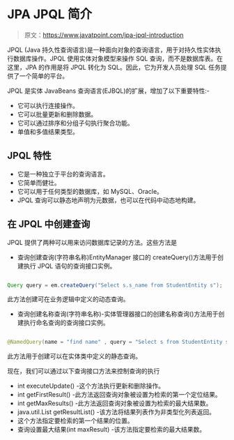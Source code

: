 # JPA JPQL 简介

> 原文：<https://www.javatpoint.com/jpa-jpql-introduction>

JPQL (Java 持久性查询语言)是一种面向对象的查询语言，用于对持久性实体执行数据库操作。JPQL 使用实体对象模型来操作 SQL 查询，而不是数据库表。在这里，JPA 的作用是将 JPQL 转化为 SQL。因此，它为开发人员处理 SQL 任务提供了一个简单的平台。

JPQL 是实体 JavaBeans 查询语言(EJBQL)的扩展，增加了以下重要特性:-

*   它可以执行连接操作。
*   它可以批量更新和删除数据。
*   它可以通过排序和分组子句执行聚合功能。
*   单值和多值结果类型。

## JPQL 特性

*   它是一种独立于平台的查询语言。
*   它简单而健壮。
*   它可以用于任何类型的数据库，如 MySQL、Oracle。
*   JPQL 查询可以静态地声明为元数据，也可以在代码中动态地构建。

## 在 JPQL 中创建查询

JPQL 提供了两种可以用来访问数据库记录的方法。这些方法是

*   查询创建查询(字符串名称)EntityManager 接口的 createQuery()方法用于创建执行 JPQL 语句的查询接口实例。

```java

Query query = em.createQuery("Select s.s_name from StudentEntity s");

```

此方法创建可在业务逻辑中定义的动态查询。

*   查询创建名称查询(字符串名称)-实体管理器接口的创建名称查询()方法用于创建执行命名查询的查询接口实例。

```java

@NamedQuery(name = "find name" , query = "Select s from StudentEntity s")

```

此方法用于创建可以在实体类中定义的静态查询。

现在，我们可以通过以下查询接口方法来控制查询的执行

*   int executeUpdate() -这个方法执行更新和删除操作。
*   int getFirstResult() -此方法返回查询对象被设置为检索的第一个定位结果。
*   int getMaxResults() -此方法返回查询对象被设置为检索的最大结果数。
*   java.util.List getResultList() -该方法将结果列表作为非类型化列表返回。
*   这个方法指定要检索的第一个结果的位置。
*   查询设置最大结果(int maxResult) -该方法指定要检索的最大结果数。